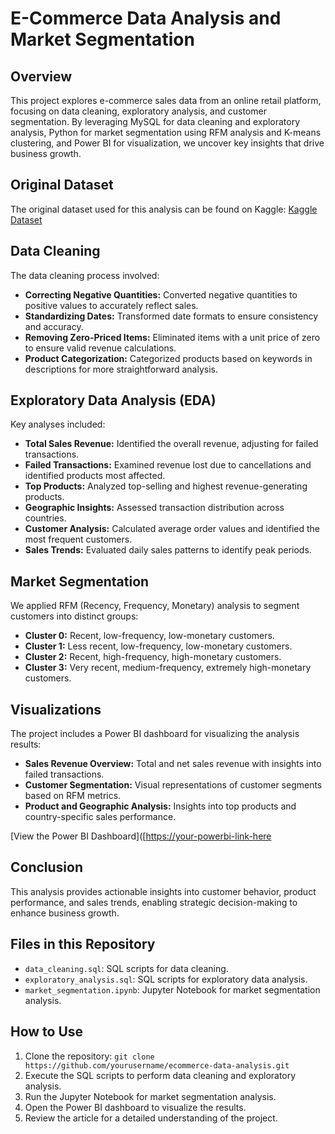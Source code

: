 # E-Commerce Data Analysis and Market Segmentation

## Overview
This project explores e-commerce sales data from an online retail platform, focusing on data cleaning, exploratory analysis, and customer segmentation. By leveraging MySQL for data cleaning and exploratory analysis, Python for market segmentation using RFM analysis and K-means clustering, and Power BI for visualization, we uncover key insights that drive business growth.

## Original Dataset
The original dataset used for this analysis can be found on Kaggle: [Kaggle Dataset](https://www.kaggle.com/datasets/tunguz/online-retail)

## Data Cleaning
The data cleaning process involved:
- **Correcting Negative Quantities:** Converted negative quantities to positive values to accurately reflect sales.
- **Standardizing Dates:** Transformed date formats to ensure consistency and accuracy.
- **Removing Zero-Priced Items:** Eliminated items with a unit price of zero to ensure valid revenue calculations.
- **Product Categorization:** Categorized products based on keywords in descriptions for more straightforward analysis.

## Exploratory Data Analysis (EDA)
Key analyses included:
- **Total Sales Revenue:** Identified the overall revenue, adjusting for failed transactions.
- **Failed Transactions:** Examined revenue lost due to cancellations and identified products most affected.
- **Top Products:** Analyzed top-selling and highest revenue-generating products.
- **Geographic Insights:** Assessed transaction distribution across countries.
- **Customer Analysis:** Calculated average order values and identified the most frequent customers.
- **Sales Trends:** Evaluated daily sales patterns to identify peak periods.

## Market Segmentation
We applied RFM (Recency, Frequency, Monetary) analysis to segment customers into distinct groups:
- **Cluster 0:** Recent, low-frequency, low-monetary customers.
- **Cluster 1:** Less recent, low-frequency, low-monetary customers.
- **Cluster 2:** Recent, high-frequency, high-monetary customers.
- **Cluster 3:** Very recent, medium-frequency, extremely high-monetary customers.

## Visualizations
The project includes a Power BI dashboard for visualizing the analysis results:
- **Sales Revenue Overview:** Total and net sales revenue with insights into failed transactions.
- **Customer Segmentation:** Visual representations of customer segments based on RFM metrics.
- **Product and Geographic Analysis:** Insights into top products and country-specific sales performance.

[View the Power BI Dashboard]([[https://your-powerbi-link-here](https://app.powerbi.com/view?r=eyJrIjoiODFkYzBjN2UtMWMwYi00MzQxLWExOTItMWQzNjQ4MDJiMGQwIiwidCI6IjQ3NmZjNmYxLTc0YjYtNDBiMS1hNjEzLWNhOTA2MmY5YzM1MyJ9)

## Conclusion
This analysis provides actionable insights into customer behavior, product performance, and sales trends, enabling strategic decision-making to enhance business growth.

## Files in this Repository
- `data_cleaning.sql`: SQL scripts for data cleaning.
- `exploratory_analysis.sql`: SQL scripts for exploratory data analysis.
- `market_segmentation.ipynb`: Jupyter Notebook for market segmentation analysis.



## How to Use
1. Clone the repository: `git clone https://github.com/yourusername/ecommerce-data-analysis.git`
2. Execute the SQL scripts to perform data cleaning and exploratory analysis.
3. Run the Jupyter Notebook for market segmentation analysis.
4. Open the Power BI dashboard to visualize the results.
5. Review the article for a detailed understanding of the project.


